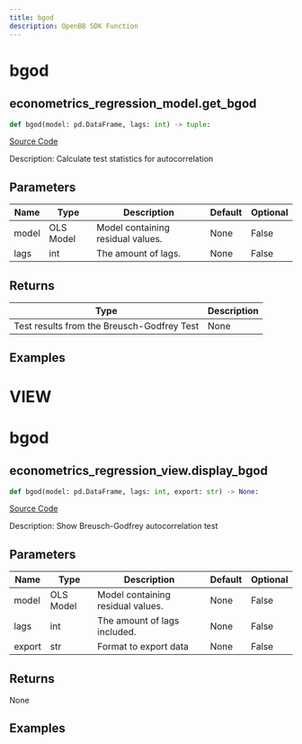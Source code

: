 ```yaml
---
title: bgod
description: OpenBB SDK Function
---
```

# bgod

## econometrics_regression_model.get_bgod

```python
def bgod(model: pd.DataFrame, lags: int) -> tuple:
```
[Source Code](https://github.com/OpenBB-finance/OpenBBTerminal/tree/main/openbb_terminal/econometrics/regression_model.py#L496)

Description: Calculate test statistics for autocorrelation

## Parameters

| Name | Type | Description | Default | Optional |
| ---- | ---- | ----------- | ------- | -------- |
| model | OLS Model | Model containing residual values. | None | False |
| lags | int | The amount of lags. | None | False |

## Returns

| Type | Description |
| ---- | ----------- |
| Test results from the Breusch-Godfrey Test | None |

## Examples




# VIEW

# bgod

## econometrics_regression_view.display_bgod

```python
def bgod(model: pd.DataFrame, lags: int, export: str) -> None:
```
[Source Code](https://github.com/OpenBB-finance/OpenBBTerminal/tree/main/openbb_terminal/econometrics/regression_view.py#L146)

Description: Show Breusch-Godfrey autocorrelation test

## Parameters

| Name | Type | Description | Default | Optional |
| ---- | ---- | ----------- | ------- | -------- |
| model | OLS Model | Model containing residual values. | None | False |
| lags | int | The amount of lags included. | None | False |
| export | str | Format to export data | None | False |

## Returns

None

## Examples

